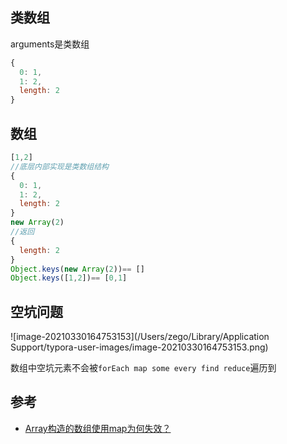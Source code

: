 ## 类数组

arguments是类数组

```javascript
{
  0: 1,
  1: 2,
  length: 2
}
```

## 数组

```javascript
[1,2]
//底层内部实现是类数组结构
{
  0: 1,
  1: 2,
  length: 2
}
new Array(2)
//返回
{
  length: 2
}
Object.keys(new Array(2))== []
Object.keys([1,2])== [0,1]
```

## 空坑问题

![image-20210330164753153](/Users/zego/Library/Application Support/typora-user-images/image-20210330164753153.png)

数组中空坑元素不会被`forEach map some every find reduce`遍历到

## 参考

- [Array构造的数组使用map为何失效？](https://cloud.tencent.com/developer/article/1563458)